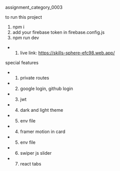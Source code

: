 assignment_category_0003

to run this project
1. npm i
2. add your firebase token in firebase.config.js
3. npm run dev

* 1. live link: https://skills-sphere-efc98.web.app/


special features 
* 1. private routes 
* 2. google login, github login
* 3. jwt
* 4. dark and light theme
* 5. env file 
* 4. framer motion in card
* 5. env file 
* 6. swiper js slider
* 7. react tabs 
